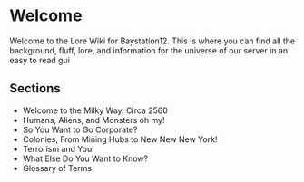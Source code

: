 # Welcome
Welcome to the Lore Wiki for Baystation12. This is where you can find all the background, fluff, lore, and information for the universe of our server in an easy to read gui

## Sections

* Welcome to the Milky Way, Circa 2560
* Humans, Aliens, and Monsters oh my!
* So You Want to Go Corporate?
* Colonies, From Mining Hubs to New New New York!
* Terrorism and You!
* What Else Do You Want to Know?
* Glossary of Terms
